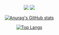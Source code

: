 
<div align="center">

<a href="https://hobo1229.tistory.com/" target="_blank"><img src="https://img.shields.io/badge/Tistory-000000?style=flat-square&logo=Tistory&logoColor=white"/></a>
<a href="https://blog.naver.com/dlgusrb3456" target="_blank"><img src="https://img.shields.io/badge/Naver-03c75a?style=flat-square&logo=Naver&logoColor=white"/></a>

  
  
  
[![Anurag's GitHub stats](https://github-readme-stats.vercel.app/api?username=dlgusrb3456)](https://github.com/anuraghazra/github-readme-stats)

[![Top Langs](https://github-readme-stats.vercel.app/api/top-langs/?username=dlgusrb3456)](https://github.com/anuraghazra/github-readme-stats)
  
</div>
